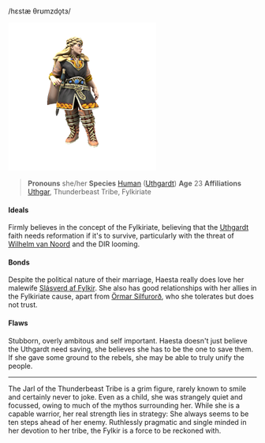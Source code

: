 /hɛstæ θrʊmzdo̞tɜ/

![](../../_assets/people/uthgardt/haesta-thrumsdottr.png)

> **Pronouns** she/her
> **Species** [Human](../../Species/Homonids/Humans.md) ([Uthgardt](index.md))
> **Age** 23
> **Affiliations** [Uthgar](../../Cosmology/Daemons/Apotheotes/Uthgar.md), Thunderbeast Tribe, Fylkiriate 

#### Ideals
Firmly believes in the concept of the Fylkiriate, believing that the [Uthgardt](index.md) faith needs reformation if it's to survive, particularly with the threat of [Wilhelm van Noord](../DIR%20Citizens/Wilhelm%20van%20Noord.md) and the DIR looming.

#### Bonds
Despite the political nature of their marriage, Haesta really does love her malewife [Slásverd af Fylkir](Slásverd%20af%20Fylkir.md). She also has good relationships with her allies in the Fylkiriate cause, apart from [Örmar Silfurorð](Örmar%20Silfurorð.md), who she tolerates but does not trust.

#### Flaws
Stubborn, overly ambitous and self important. Haesta doesn't just believe the Uthgardt need saving, she believes she has to be the one to save them. If she gave some ground to the rebels, she may be able to truly unify the people.

---

The Jarl of the Thunderbeast Tribe is a grim figure, rarely known to smile and certainly never to joke. Even as a child, she was strangely quiet and focussed, owing to much of the mythos surrounding her. While she is a capable warrior, her real strength lies in strategy: She always seems to be ten steps ahead of her enemy. Ruthlessly pragmatic and single minded in her devotion to her tribe, the Fylkir is a force to be reckoned with.